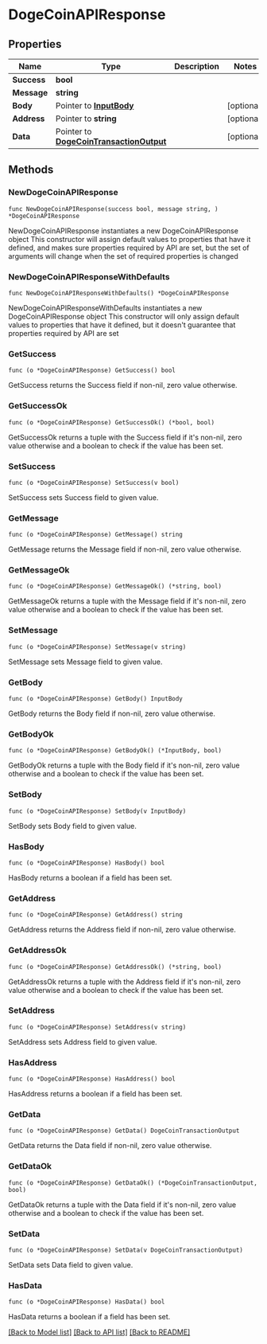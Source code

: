 # DogeCoinAPIResponse

## Properties

Name | Type | Description | Notes
------------ | ------------- | ------------- | -------------
**Success** | **bool** |  | 
**Message** | **string** |  | 
**Body** | Pointer to [**InputBody**](InputBody.md) |  | [optional] 
**Address** | Pointer to **string** |  | [optional] 
**Data** | Pointer to [**DogeCoinTransactionOutput**](DogeCoinTransactionOutput.md) |  | [optional] 

## Methods

### NewDogeCoinAPIResponse

`func NewDogeCoinAPIResponse(success bool, message string, ) *DogeCoinAPIResponse`

NewDogeCoinAPIResponse instantiates a new DogeCoinAPIResponse object
This constructor will assign default values to properties that have it defined,
and makes sure properties required by API are set, but the set of arguments
will change when the set of required properties is changed

### NewDogeCoinAPIResponseWithDefaults

`func NewDogeCoinAPIResponseWithDefaults() *DogeCoinAPIResponse`

NewDogeCoinAPIResponseWithDefaults instantiates a new DogeCoinAPIResponse object
This constructor will only assign default values to properties that have it defined,
but it doesn't guarantee that properties required by API are set

### GetSuccess

`func (o *DogeCoinAPIResponse) GetSuccess() bool`

GetSuccess returns the Success field if non-nil, zero value otherwise.

### GetSuccessOk

`func (o *DogeCoinAPIResponse) GetSuccessOk() (*bool, bool)`

GetSuccessOk returns a tuple with the Success field if it's non-nil, zero value otherwise
and a boolean to check if the value has been set.

### SetSuccess

`func (o *DogeCoinAPIResponse) SetSuccess(v bool)`

SetSuccess sets Success field to given value.


### GetMessage

`func (o *DogeCoinAPIResponse) GetMessage() string`

GetMessage returns the Message field if non-nil, zero value otherwise.

### GetMessageOk

`func (o *DogeCoinAPIResponse) GetMessageOk() (*string, bool)`

GetMessageOk returns a tuple with the Message field if it's non-nil, zero value otherwise
and a boolean to check if the value has been set.

### SetMessage

`func (o *DogeCoinAPIResponse) SetMessage(v string)`

SetMessage sets Message field to given value.


### GetBody

`func (o *DogeCoinAPIResponse) GetBody() InputBody`

GetBody returns the Body field if non-nil, zero value otherwise.

### GetBodyOk

`func (o *DogeCoinAPIResponse) GetBodyOk() (*InputBody, bool)`

GetBodyOk returns a tuple with the Body field if it's non-nil, zero value otherwise
and a boolean to check if the value has been set.

### SetBody

`func (o *DogeCoinAPIResponse) SetBody(v InputBody)`

SetBody sets Body field to given value.

### HasBody

`func (o *DogeCoinAPIResponse) HasBody() bool`

HasBody returns a boolean if a field has been set.

### GetAddress

`func (o *DogeCoinAPIResponse) GetAddress() string`

GetAddress returns the Address field if non-nil, zero value otherwise.

### GetAddressOk

`func (o *DogeCoinAPIResponse) GetAddressOk() (*string, bool)`

GetAddressOk returns a tuple with the Address field if it's non-nil, zero value otherwise
and a boolean to check if the value has been set.

### SetAddress

`func (o *DogeCoinAPIResponse) SetAddress(v string)`

SetAddress sets Address field to given value.

### HasAddress

`func (o *DogeCoinAPIResponse) HasAddress() bool`

HasAddress returns a boolean if a field has been set.

### GetData

`func (o *DogeCoinAPIResponse) GetData() DogeCoinTransactionOutput`

GetData returns the Data field if non-nil, zero value otherwise.

### GetDataOk

`func (o *DogeCoinAPIResponse) GetDataOk() (*DogeCoinTransactionOutput, bool)`

GetDataOk returns a tuple with the Data field if it's non-nil, zero value otherwise
and a boolean to check if the value has been set.

### SetData

`func (o *DogeCoinAPIResponse) SetData(v DogeCoinTransactionOutput)`

SetData sets Data field to given value.

### HasData

`func (o *DogeCoinAPIResponse) HasData() bool`

HasData returns a boolean if a field has been set.


[[Back to Model list]](../README.md#documentation-for-models) [[Back to API list]](../README.md#documentation-for-api-endpoints) [[Back to README]](../README.md)


